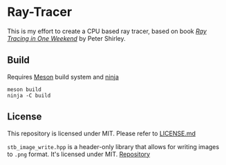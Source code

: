 # Ray-Tracer

This is my effort to create a CPU based ray tracer, based on book [_Ray Tracing in One Weekend_](https://raytracing.github.io/books/RayTracingInOneWeekend.html) by Peter Shirley.

## Build
Requires [Meson](https://mesonbuild.com/) build system and [ninja](https://ninja-build.org/)

```
meson build
ninja -C build
```

## License
This repository is licensed under MIT. Please refer to [LICENSE.md](LICENSE.md)

`stb_image_write.hpp` is a header-only library that allows for writing images to `.png` format. It's licensed under MIT. [Repository](https://github.com/nothings/stb)
